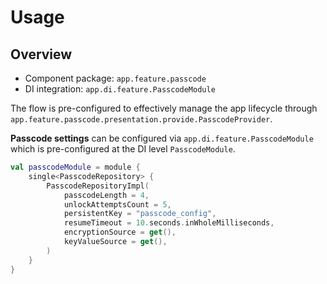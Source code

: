 # Usage

## Overview

- Component package: `app.feature.passcode`
- DI integration: `app.di.feature.PasscodeModule`

The flow is pre-configured to effectively manage the app lifecycle through `app.feature.passcode.presentation.provide.PasscodeProvider`.

**Passcode settings** can be configured via `app.di.feature.PasscodeModule` which is pre-configured at the DI level `PasscodeModule`.

```kotlin
val passcodeModule = module {
    single<PasscodeRepository> {
        PasscodeRepositoryImpl(
            passcodeLength = 4,
            unlockAttemptsCount = 5,
            persistentKey = "passcode_config",
            resumeTimeout = 10.seconds.inWholeMilliseconds,
            encryptionSource = get(),
            keyValueSource = get(),
        )
    }
}
```
